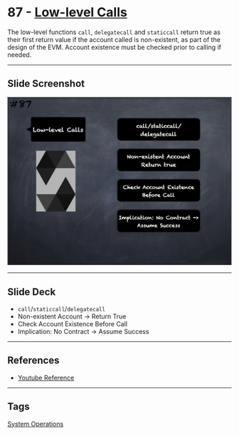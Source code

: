 # 87 - [Low-level Calls](Low-level%20Calls.md)
The low-level functions `call`, `delegatecall` and `staticcall` return true as their first return value if the account called is non-existent, as part of the design of the EVM. Account existence must be checked prior to calling if needed.

___
## Slide Screenshot
![087.png](../../images/2.Solidity%20101/087.png)
___
## Slide Deck
- `call`/`staticcall`/`delegatecall`
- Non-existent Account -> Return True
- Check Account Existence Before Call
- Implication: No Contract -> Assume Success
___
## References
- [Youtube Reference](https://youtu.be/_oN7XuyhoZA?t=598)
___
## Tags
[System Operations](../1.%20Ethereum101/System%20Operations.md)


